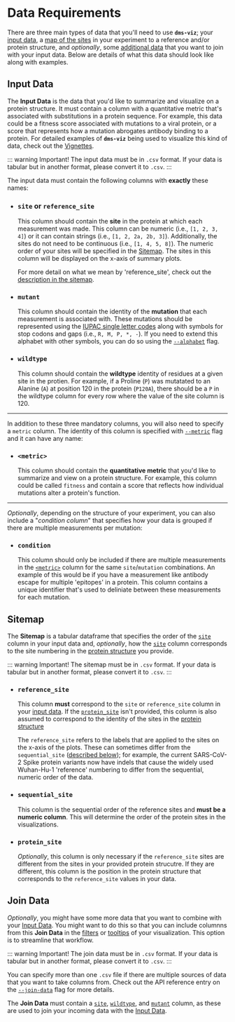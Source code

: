 # Data Requirements

There are three main types of data that you'll need to use **`dms-viz`**; your [input data](#input-data), a [map of the sites](#sitemap) in your experiment to a reference and/or protein structure, and _optionally_, some [additional data](#join-data) that you want to join with your input data. Below are details of what this data should look like along with examples.

## Input Data

The **Input Data** is the data that you'd like to summarize and visualize on a protein structure. It must contain a column with a quantitative metric that's associated with substitutions in a protein sequence. For example, this data could be a fitness score associated with mutations to a viral protein, or a score that represents how a mutation abrogates antibody binding to a protein. For detailed examples of **`dms-viz`** being used to visualize this kind of data, check out the [Vignettes](/visualizing-data/vignettes/).

::: warning Important!
The input data must be in `.csv` format. If your data is tabular but in another format, please convert it to `.csv`.
:::

The input data must contain the following columns with **exactly** these names:

- ### `site` or `reference_site`

  This column should contain the **site** in the protein at which each measurement was made. This column can be numeric (i.e., `[1, 2, 3, 4]`) or it can contain strings (i.e., `[1, 2, 2a, 2b, 3]`). Additionally, the sites do not need to be continuous (i.e., `[1, 4, 5, 8]`). The numeric order of your sites will be specified in the [Sitemap](#sitemap). The sites in this column will be displayed on the x-axis of summary plots. 
  
  For more detail on what we mean by 'reference_site', check out the [description in the sitemap](#reference-site).

- ### `mutant`

  This column should contain the identity of the **mutation** that each measurement is associated with. These mutations should be represented using the [IUPAC single letter codes](https://www.bioinformatics.org/sms/iupac.html) along with symbols for stop codons and gaps (i.e., `R, M, P, *, -`). If you need to extend this alphabet with other symbols, you can do so using the [`--alphabet`](/preparing-data/command-line-api/#alphabet) flag.

- ### `wildtype`

  This column should contain the **wildtype** identity of residues at a given site in the protien. For example, if a Proline (`P`) was mutatated to an Alanine (`A`) at position 120 in the protein (`P120A`), there should be a `P` in the wildtype column for every row where the value of the site column is 120.

---

In addition to these three mandatory columns, you will also need to specify a `metric` column. The identity of this column is specified with [`--metric`](/preparing-data/command-line-api/#metric) flag and it can have any name:

- ### `<metric>`

  This column should contain the **quantitative metric** that you'd like to summarize and view on a protein structure. For example, this column could be called `fitness` and contain a score that reflects how individual mutations alter a protein's function.

---

_Optionally_, depending on the structure of your experiment, you can also include a "_condition column_" that specifies how your data is grouped if there are multiple measurements per mutation:

- ### `condition`

  This column should only be included if there are multiple measurements in the [`<metric>`](/preparing-data/command-line-api/#metric) column for the same `site`/`mutation` combinations. An example of this would be if you have a measurement like antibody escape for multiple 'epitopes' in a protein. This column contains a unique identifier that's used to deliniate between these measurements for each mutation.

## Sitemap

The **Sitemap** is a tabular dataframe that specifies the order of the [`site`](#site-or-reference-site) column in your input data and, _optionally_, how the [`site`](#site-or-reference-site) column corresponds to the site numbering in the [protein structure](/preparing-data/command-line-api/#structure) you provide.

::: warning Important!
The sitemap must be in `.csv` format. If your data is tabular but in another format, please convert it to `.csv`.
:::

- ### `reference_site`

  This column **must** correspond to the `site` or `reference_site` column in your [input data](#input-data). If the [`protein_site`](#protein-site) isn't provided, this column is also assumed to correspond to the identity of the sites in the [protein structure](/preparing-data/command-line-api/#structure)
  
  The `reference_site` refers to the labels that are applied to the sites on the x-axis of the plots. These can sometimes differ from the `sequential_site` ([described below](#sequential-site)); for example, the current SARS-CoV-2 Spike protein variants now have indels that cause the widely used Wuhan-Hu-1 'reference' numbering to differ from the sequential, numeric order of the data.

- ### `sequential_site`

  This column is the sequential order of the reference sites and **must be a numeric column**. This will determine the order of the protein sites in the visualizations.

- ### `protein_site`

  _Optionally_, this column is only necessary if the `reference_site` sites are different from the sites in your provided protein strucutre. If they are different, this column is the position in the protein structure that corresponds to the `reference_site` values in your data.

## Join Data

_Optionally_, you might have some more data that you want to combine with your [Input Data](#input-data). You might want to do this so that you can include columnns from this **Join Data** in the [filters](/preparing-data/command-line-api/#filter-cols) or [tooltips](/preparing-data/command-line-api/#tooltip-cols) of your visualization. This option is to streamline that workflow.

::: warning Important!
The join data must be in `.csv` format. If your data is tabular but in another format, please convert it to `.csv`.
:::

You can specify more than one `.csv` file if there are multiple sources of data that you want to take columns from. Check out the API reference entry on the [`--join-data`](/preparing-data/command-line-api/#join-data) flag for more details.

The **Join Data** must contain a [`site`](#site-or-reference-site), [`wildtype`](#wildtype), and [`mutant`](#mutant) column, as these are used to join your incoming data with the [Input Data](#input-data).
